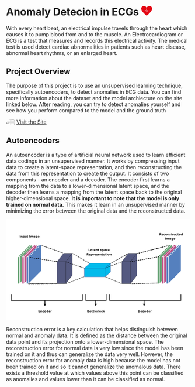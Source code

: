 # Anomaly Detecion in ECGs <img src="/assets/ecg_logo.png" alt="ECG" width="30"/>
With every heart beat, an electrical impulse travels through the heart which causes it to pump blood from and to the muscle. An Electrocardiogram or ECG is a test that measures and records this electrical activity. The medical test is used detect cardiac abnormalities in patients such as heart disease, abnormal heart rhythms, or an enlarged heart. 

## Project Overview
The purpose of this project is to use an unsupervised learning technique, specifically autoencoders, to detect anomalies in ECG data. You can find more information about the dataset and the model archiecture on the site linked below. After reading, you can try to detect anomalies yourself and see how you perform compared to the model and the ground truth

👉🏼 [Visit the Site]()

## Autoencoders
An autoencoder is a type of artificial neural network used to learn efficient data codings in an unsupervised manner. It works by compressing input data to create a latent-space representation, and then reconstructing the data from this representation to create the output. It consists of two components - an encoder and a decoder. The encoder first learns a mapping from the data to a lower-dimensional latent space, and the decoder then learns a mapping from the latent space back to the original higher-dimensional space. **It is important to note that the model is only trained on normal data.** This makes it learn in an unsupervised manner by minimizing the error between the original data and the reconstructed data.

<img src="/assets/autoencoder.png" alt="Autoencoder"/>

Reconstruction error is a key calculation that helps distinguish between normal and anomaly data. It is defined as the distance between the original data point and its projection onto a lower-dimensional space. The reconstruction error for normal data is very low since the model has been trained on it and thus can generalize the data very well. However, the reconstruction error for anomaly data is high because the model has not been trained on it and so it cannot generalize the anomalous data. There exists a threshold value at which values above this point can be classified as anomalies and values lower than it can be classified as normal.

